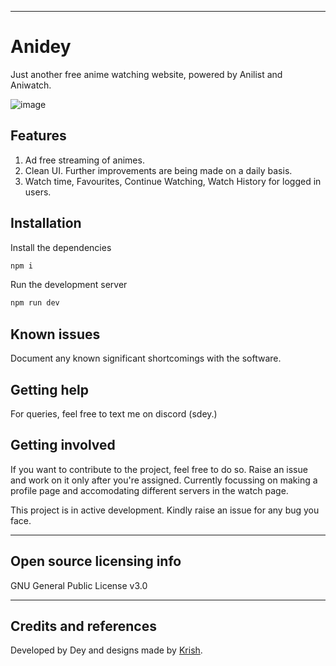 ----

# Anidey

Just another free anime watching website, powered by Anilist and Aniwatch.



![image](https://github.com/user-attachments/assets/e1617910-f914-4d37-a5ea-85c293a3a2c5)

## Features
1. Ad free streaming of animes.
2. Clean UI. Further improvements are being made on a daily basis.
3. Watch time, Favourites, Continue Watching, Watch History for logged in users.


## Installation

Install the dependencies

```bash
npm i
```

Run the development server

```bash
npm run dev
```



## Known issues

Document any known significant shortcomings with the software.

## Getting help

For queries, feel free to text me on discord (sdey.)


## Getting involved

If you want to contribute to the project, feel free to do so. Raise an issue and work on it only after you're assigned.
Currently focussing on making a profile page and accomodating different servers in the watch page.

This project is in active development. Kindly raise an issue for any bug you face.


----

## Open source licensing info
GNU General Public License v3.0


----

## Credits and references

Developed by Dey and designs made by [Krish](https://github.com/Krish-Gupta07).
